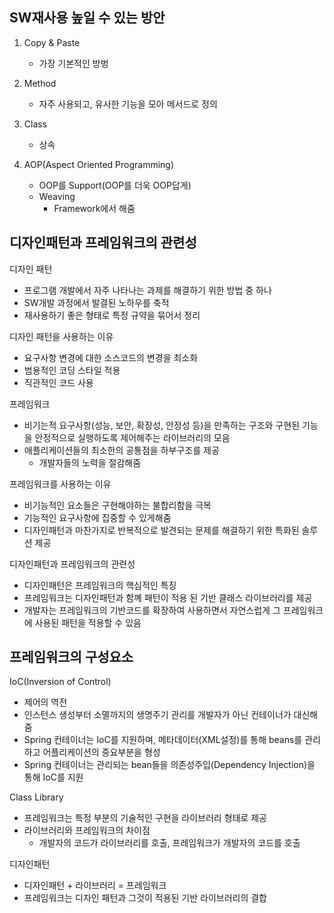 ## SW재사용 높일 수 있는 방안

1. Copy & Paste
   - 가장 기본적인 방벙

2. Method
   - 자주 사용되고, 유사한 기능을 모아 메서드로 정의
3. Class
   - 상속
4. AOP(Aspect Oriented Programming)
   - OOP를 Support(OOP를 더욱 OOP답게)
   - Weaving
     - Framework에서 해줌



## 디자인패턴과 프레임워크의 관련성

디자인 패턴

- 프로그램 개발에서 자주 나타나는 과제를 해결하기 위한 방법 중 하나
- SW개발 과정에서 발결된 노하우를 축적
- 재사용하기 좋은 형태로 특정 규약을 묶어서 정리



디자인 패턴을 사용하는 이유

- 요구사항 변경에 대한 소스코드의 변경을 최소화
- 범용적인 코딩 스타일 적용
- 직관적인 코드 사용



프레임워크

- 비기는적 요구사항(성능, 보안, 확장성, 안정성 등)을 만족하는 구조와 구현된 기능을 안정적으로 실행하도록 제어해주는 라이브러리의 모음
- 애플리케이션들의 최소한의 공통점을 하부구조를 제공
  - 개발자들의 노력을 절감해줌



프레임워크를 사용하는 이유

- 비기능적인 요소들은 구현해야하는 불합리함을 극복
- 기능적인 요구사항에 집중할 수 있게해줌
- 디자인패턴과 마찬가지로 반복적으로 발견되는 문제를 해결하기 위한 특화된 솔루션 제공



디자인패턴과 프레임워크의 관련성

- 디자인패턴은 프레임워크의 핵심적인 특징
- 프레임워크는 디자인패턴과 함꼐 패턴이 적용 된 기반 클래스 라이브러리를 제공
- 개발자는 프레임워크의 기반코드를 확장하여 사용하면서 자연스럽게 그 프레임워크에 사용된 패턴을 적용할 수 있음



## 프레임워크의 구성요소

IoC(Inversion of Control)

- 제어의 역전
- 인스턴스 생성부터 소멸까지의 생명주기 관리를 개발자가 아닌 컨테이너가 대신해줌
- Spring 컨테이너는 IoC를 지원하며, 메타데이터(XML설정)를 통해 beans를 관리하고 어플리케이션의 중요부분을 형성
- Spring 컨테이너는 관리되는 bean들을 의존성주입(Dependency Injection)을 통해 IoC를 지원



Class Library

- 프레임워크는 특정 부분의 기술적인 구현을 라이브러리 형태로 제공
- 라이브러리와 프레임워크의 차이점
  - 개발자의 코드가 라이브러리를 호출, 프레임워크가 개발자의 코드를 호출



디자인패턴

- 디자인패턴 + 라이브러리 = 프레임워크
- 프레임워크는 디자인 패턴과 그것이 적용된 기반 라이브러리의 결합
